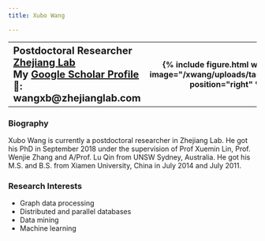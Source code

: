 ```yaml
---
title: Xubo Wang

---
```



<table style="width:100%">
  <tr>
    <th style="vertical-align:top;text-align:left;font-size:20px;font-color:#4A4A4A">
      Postdoctoral Researcher <br />
      <a href="https://www.zhejianglab.com/"> Zhejiang Lab </a>  <br />
      My <a href="https://scholar.google.com.au/citations?user=lTWkuwMAAAAJ&hl=en"> Google Scholar Profile </a>  <br />
      📧: wangxb@zhejianglab.com
    </th> 
    <th> {% include figure.html width=350 image="/xwang/uploads/tasmania.JPG" position="right" %} </th>
  </tr>
</table>


### Biography
Xubo Wang is currently a postdoctoral researcher in Zhejiang Lab. He got his PhD in September 2018 under the supervision of Prof Xuemin Lin, Prof. Wenjie Zhang and A/Prof. Lu Qin from UNSW Sydney, Australia. He got his M.S. and B.S. from Xiamen University, China in July 2014 and July 2011.  



### Research Interests

* Graph data processing
* Distributed and parallel databases
* Data mining
* Machine learning






